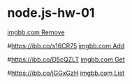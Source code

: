 # node.js-hw-01

[imgbb.com Remove](https://ibb.co/C8rc7Fm)

#https://ibb.co/s16CR75
[imgbb.com Add](https://ibb.co/s16CR75)

#https://ibb.co/D5cQZLT
[imgbb.com Get](https://ibb.co/D5cQZLT)

#https://ibb.co/jGGxGzH
[imgbb.com List](https://ibb.co/jGGxGzH)
